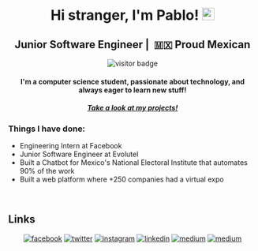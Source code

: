 <h1 align="center">Hi stranger, I'm Pablo! <img src="https://media.giphy.com/media/hvRJCLFzcasrR4ia7z/giphy.gif" width="25px"></h1>

<div align="center">
  <h2 align="center"> Junior Software Engineer |  🇲🇽  Proud Mexican</h2>
  <img src="https://visitor-badge.glitch.me/badge?page_id=${your.username}.${your.repo.id}." alt="visitor badge"/>
</div>

<div align="center">
  <h4>I'm a computer science student, passionate about technology, and always eager to learn new stuff!</h4>
  <h5><a href="http://www.pabloblanco.me/projects/">Take a look at my projects!</a></h5>
</div>

<h3 align="left">Things I have done:</h3>
<ul align="left">
	<li>Engineering Intern at Facebook</li>
	<li>Junior Software Engineer at Evolutel</li>
	<li>Built a Chatbot for Mexico's National Electoral Institute that automates 90% of the work</li>
        <li>Built a web platform where +250 companies had a virtual expo</li>
</ul>
<br>

## Links
<p align="center">
  <a href="https://www.facebook.com/pabloblanco0"><img src="https://img.icons8.com/color/96/000000/facebook.png" alt="facebook"/></a>
  <a href="https://twitter.com/pablo_blancoc"><img src="https://img.icons8.com/color/96/000000/twitter-squared.png" alt="twitter"/></a>
  <a href="https://www.instagram.com/pablo_blancoc"><img src="https://img.icons8.com/color/96/000000/instagram-new.png" alt="instagram"/></a>
  <a href="https://www.linkedin.com/in/pablo-blancoc"><img src="https://img.icons8.com/color/96/000000/linkedin.png" alt="linkedin"/></a>
  <a href="https://medium.com/@pablo_blancoc"><img src="https://img.icons8.com/color/96/000000/medium-logo.png" alt="medium"/></a>
  <a href="http://www.pabloblanco.me/"><img src="https://img.icons8.com/ios/50/000000/internet--v2.png" alt="medium"/></a>
</p>




